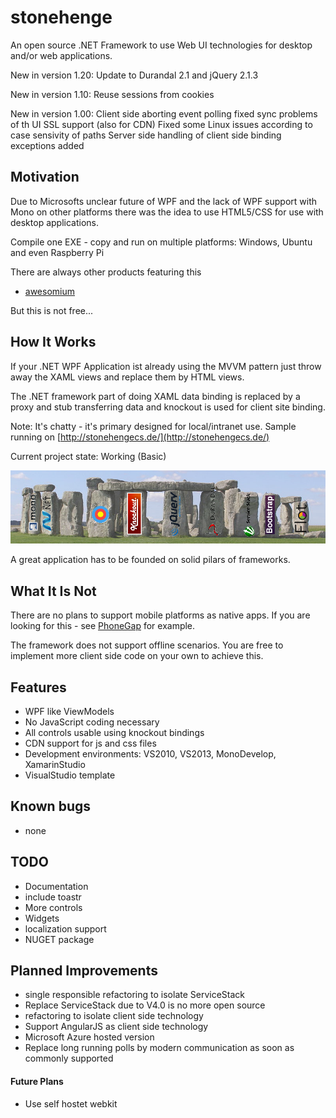 stonehenge
==========
An open source .NET Framework to use Web UI technologies for desktop and/or web applications.

New in version 1.20: Update to Durandal 2.1 and jQuery 2.1.3

New in version 1.10: Reuse sessions from cookies

New in version 1.00: Client side aborting event polling fixed sync problems of th UI
                     SSL support (also for CDN)
					 Fixed some Linux issues according to case sensivity of paths
					 Server side handling of client side binding exceptions added
					
Motivation
----------
Due to Microsofts unclear future of WPF and the lack of WPF support
with Mono on other platforms there was the idea to use HTML5/CSS for
use with desktop applications.

Compile one EXE - copy and run on multiple platforms: Windows, Ubuntu and even Raspberry Pi

There are always other products featuring this
* [awesomium](http://awesomium.com/)

But this is not free...

How It Works
------------
If your .NET WPF Application ist already using the MVVM pattern
just throw away the XAML views and replace them by HTML views.

The .NET framework part of doing XAML data binding is
replaced by a proxy and stub transferring data and knockout is used for client site binding.

Note: It's chatty - it's primary designed for local/intranet use.
Sample running on [http://stonehengecs.de/](http://stonehengecs.de/)

Current project state: Working (Basic)

![image](Stonehenge.png)

A great application has to be founded on solid pilars of frameworks.

What It Is Not
--------------
There are no plans to support mobile platforms as native apps.
If you are looking for this - see [PhoneGap](http://phonegap.com/) for example.

The framework does not support offline scenarios.
You are free to implement more client side code on your own to achieve this.


Features
--------
* WPF like ViewModels
* No JavaScript coding necessary
* All controls usable using knockout bindings
* CDN support for js and css files
* Development environments: VS2010, VS2013, MonoDevelop, XamarinStudio
* VisualStudio template

Known bugs
----------
* none

TODO
----
* Documentation
* include toastr
* More controls
* Widgets
* localization support
* NUGET package

Planned Improvements
--------------------
* single responsible refactoring to isolate ServiceStack
* Replace ServiceStack due to V4.0 is no more open source
* refactoring to isolate client side technology
* Support AngularJS as client side technology
* Microsoft Azure hosted version
* Replace long running polls by modern communication as soon as commonly supported
#### Future Plans
* Use self hostet webkit

